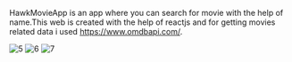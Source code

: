 HawkMovieApp is an app where you can search for movie with the help of name.This web is created with the help of reactjs and for getting movies related data i used https://www.omdbapi.com/.

![5](https://user-images.githubusercontent.com/66177173/218274417-a4a722e8-ac61-4af9-b0f4-9b7a52d052ce.PNG)
![6](https://user-images.githubusercontent.com/66177173/218274421-f16bf61f-4d89-4ccf-b3ef-7239649807bf.PNG)
![7](https://user-images.githubusercontent.com/66177173/218274423-b1ba2a93-df4d-49b6-8c4d-db812cbe0c26.PNG)
